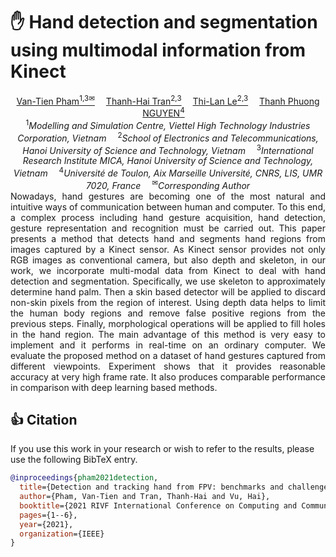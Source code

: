 # :hand: Hand detection and segmentation using multimodal information from Kinect
<div>
<div align="center">
    <a href='https://github.com/pvtien96' target='_blank'>Van-Tien Pham<sup>1,3&#x2709</sup></a>&emsp;
    <a href='https://mica.edu.vn/perso/Tran-Thi-Thanh-Hai/' target='_blank'>Thanh-Hai Tran<sup>2,3</sup></a>&emsp;
    <a href='https://www.mica.edu.vn/perso/Le-Thi-Lan/' target='_blank'>Thi-Lan Le<sup>2,3</sup></a>&emsp;
    <a href='http://tpnguyen.univ-tln.fr/' target='_blank'>Thanh Phuong NGUYEN<sup>4</sup></a>&emsp;
</div>
<div>

<div align="center">
    <sup>1</sup><em>Modelling and Simulation Centre, Viettel High Technology Industries Corporation, Vietnam</em>&emsp;
    <sup>2</sup><em>School of Electronics and Telecommunications, Hanoi University of Science and Technology, Vietnam</em>&emsp;
    <sup>3</sup><em>International Research Institute MICA, Hanoi University of Science and Technology, Vietnam</em>&emsp;
    <sup>4</sup><em>Université de Toulon, Aix Marseille Université, CNRS, LIS, UMR 7020, France</em>&emsp;
    <sup>&#x2709</sup><em>Corresponding Author</em>
</div>

<div style="text-align: justify"> Nowadays, hand gestures are becoming one of the most natural and intuitive ways of communication between human and computer. To this end, a complex process including hand gesture acquisition, hand detection, gesture representation and recognition must be carried out. This paper presents a method that detects hand and segments hand regions from images captured by a Kinect sensor. As Kinect sensor provides not only RGB images as conventional camera, but also depth and skeleton, in our work, we incorporate multi-modal data from Kinect to deal with hand detection and segmentation. Specifically, we use skeleton to approximately determine hand palm. Then a skin based detector will be applied to discard non-skin pixels from the region of interest. Using depth data helps to limit the human body regions and remove false positive regions from the previous steps. Finally, morphological operations will be applied to fill holes in the hand region. The main advantage of this method is very easy to implement and it performs in real-time on an ordinary computer. We evaluate the proposed method on a dataset of hand gestures captured from different viewpoints. Experiment shows that it provides reasonable accuracy at very high frame rate. It also produces comparable performance in comparison with deep learning based methods. </div>


## :+1: Citation

If you use this work in your research or wish to refer to the results, please use the following BibTeX entry.

```BibTeX
@inproceedings{pham2021detection,
  title={Detection and tracking hand from FPV: benchmarks and challenges on rehabilitation exercises dataset},
  author={Pham, Van-Tien and Tran, Thanh-Hai and Vu, Hai},
  booktitle={2021 RIVF International Conference on Computing and Communication Technologies (RIVF)},
  pages={1--6},
  year={2021},
  organization={IEEE}
}
```

